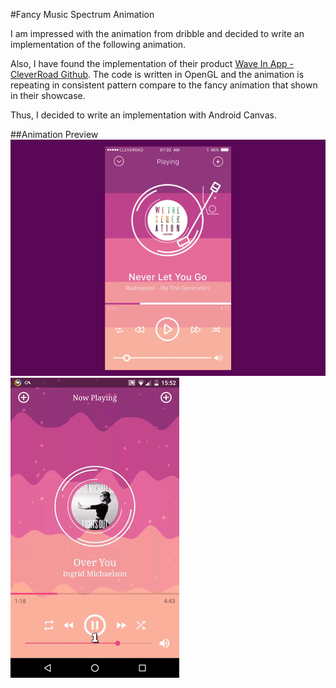 #Fancy Music Spectrum Animation

I am impressed with the animation from dribble and decided to write an implementation of the following animation.

Also, I have found the implementation of their product [Wave In App - CleverRoad Github](https://github.com/Cleveroad/WaveInApp). The code is written in OpenGL and the animation is repeating in  consistent pattern compare to the fancy animation that shown in their showcase.

Thus, I decided to write an implementation with Android Canvas.

##Animation Preview
![gif](Screenshot/player.gif)
![mygif](Screenshot/myplayer.gif)
